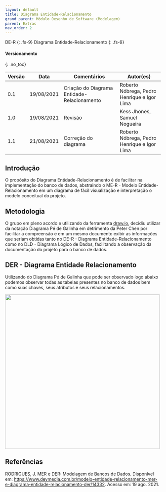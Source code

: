 ```yaml
---
layout: default
title: Diagrama Entidade-Relacionamento
grand_parent: Módulo Desenho de Software (Modelagem)
parent: Extras
nav_order: 2
---
```


DE-R
{: .fs-9}
Diagrama Entidade-Relacionamento
{: .fs-9}

#### Versionamento
{: .no_toc}

| Versão | Data       | Comentários                   | Autor(es)                                      |
| ------ | ---------- | ----------------------------- | ---------------------------------------------- |
| 0.1    | 19/08/2021 | Criação do Diagrama Entidade-Relacionamento  | Roberto Nóbrega, Pedro Henrique e Igor Lima |
| 1.0    | 19/08/2021 | Revisão  | Kess Jhones, Samuel Nogueira |
| 1.1   | 21/08/2021 | Correção do diagrama  | Roberto Nóbrega, Pedro Henrique e Igor Lima |

## Introdução

O propósito do Diagrama Entidade-Relacionamento é de facilitar na implementação do banco de dados, abstraindo o ME-R - Modelo Entidade-Relacionamento em um diagrama de fácil visualização e interpretação o modelo conceitual do projeto.

## Metodologia

O grupo em pleno acordo e utilizando da ferramenta <a href="https://app.diagrams.net/">draw.io</a>,  decidiu utilizar da notação Diagrama Pé de Galinha em detrimento da Peter Chen por facilitar a compreensão e em um mesmo documento exibir as informações que seriam obtidas tanto no DE-R - Diagrama Entidade-Relacionamento como no DLD - Diagrama Lógico de Dados, facilitando a observação da documentação do projeto para o banco de dados.

## DER - Diagrama Entidade Relacionamento

Utilizando do Diagrama Pé de Galinha que pode ser observado logo abaixo podemos observar todas as tabelas presentes no banco de dados bem como suas chaves, seus atributos e seus relacionamentos.

<a href="{{ site.baseurl }}/assets/images/DER.svg" data-toggle="lightbox">
  <img src="{{ site.baseurl }}/assets/images/DER.svg" width="500px">
</a>

## Referências

RODRIGUES, J. MER e DER: Modelagem de Bancos de Dados. Disponível em: <https://www.devmedia.com.br/modelo-entidade-relacionamento-mer-e-diagrama-entidade-relacionamento-der/14332>. Acesso em: 19 ago. 2021.
